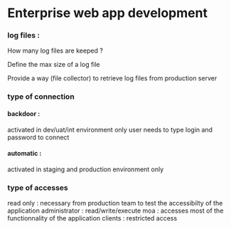 # Enterprise web app development

### log files :

How many log files are keeped ?

Define the max size of a log file

Provide a way (file collector) to retrieve log files from production server

### type of connection

#### backdoor : 
activated in dev/uat/int environment only
user needs to type login and password to connect

#### automatic :
activated in staging and production environment only

### type of accesses
read only : necessary from production team to test the accessibilty of the application
administrator : read/write/execute
moa : accesses most of the functionnality of the application
clients : restricted access
